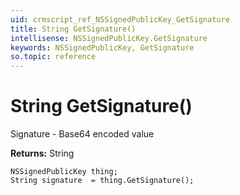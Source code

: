 ```yaml
---
uid: crmscript_ref_NSSignedPublicKey_GetSignature
title: String GetSignature()
intellisense: NSSignedPublicKey.GetSignature
keywords: NSSignedPublicKey, GetSignature
so.topic: reference
---
```


# String GetSignature()

Signature - Base64 encoded value

**Returns:** String

```crmscript
NSSignedPublicKey thing;
String signature  = thing.GetSignature();
```

